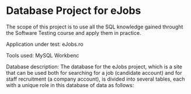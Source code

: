 # Database Project for eJobs

The scope of this project is to use all the SQL knowledge gained throught the Software Testing course and apply them in practice.

Application under test: eJobs.ro

Tools used: MySQL Workbenc

Database description: 
The database for the eJobs project, which is a site that can be used both for searching for a job (candidate account) and for staff recruitment (a company account), is divided into several tables, each with a unique role in this database of data as follows:
